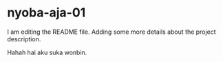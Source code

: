# nyoba-aja-01
I am editing the README file. Adding some more details about the project description.

Hahah hai aku suka wonbin.
